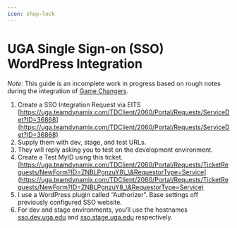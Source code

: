 ```yaml
---
icon: shop-lock
---
```


# UGA Single Sign-on (SSO) WordPress Integration

_Note:_ This guide is an incomplete work in progress based on rough notes during the integration of [Game Changers](https://gamechangers.uga.edu).

1. Create a SSO Integration Request via EITS [https://uga.teamdynamix.com/TDClient/2060/Portal/Requests/ServiceDet?ID=36868](https://uga.teamdynamix.com/TDClient/2060/Portal/Requests/ServiceDet?ID=36868)
2. Supply them with dev, stage, and test URLs.
3. They will reply asking you to test on the development environment.
4. Create a Test MyID using this ticket. [https://uga.teamdynamix.com/TDClient/2060/Portal/Requests/TicketRequests/NewForm?ID=ZNBLPgnzuY8\_\&RequestorType=Service](https://uga.teamdynamix.com/TDClient/2060/Portal/Requests/TicketRequests/NewForm?ID=ZNBLPgnzuY8_\&RequestorType=Service)
5. I use a WordPress plugin called “Authorizer”. Base settings off previously configured SSO website.
6. For dev and stage environments, you’ll use the hostnames [sso.dev.uga.edu](http://sso.dev.uga.edu/) and [sso.stage.uga.edu](http://sso.stage.uga.edu/) respectively.
